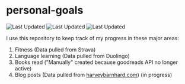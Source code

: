 # personal-goals
![Last Updated](https://img.shields.io/date/1613436468?color=FC4C02&label=Fitness%20Updated&logo=strava)
![Last Updated](https://img.shields.io/date/1613436468?color=7ac70c&label=Language%20Updated&logo=duolingo)
![Last Updated](https://img.shields.io/date/1613436468?color=e9e5cd&label=Books%20Updated&logo=goodreads)

I use this repository to keep track of my progress in these major areas:

1. Fitness (Data pulled from Strava)
2. Language learning (Data pulled from Duolingo)
3. Books read ("Manually" created because goodreads API no longer active)
4. Blog posts (Data pulled from [harveybarnhard.com](https://harveybarnhard.com)) (in progress)
